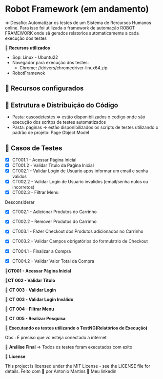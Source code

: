 # Robot Framework (em andamento)

=> Desafio: Automatizar os testes de um Sistema de Rercursos Humanos online. Para isso foi utilizada o framework de automação ROBOT FRAMEWORK onde sã gerados relatorios automaticamente a cada execução dos testes

🚀 **Recursos utilizados**
- Sop: Linux - Ubuntu22
- Navegador para execução dos testes:
    - Chrome: //drivers/chromedriver-linux64.zip
- RobotFramewok

## 🔖 Recursos configurados

## 🔖 Estrutura e Distribuição do Código
- Pasta: casosdetestes => estão disponibilizados o codigo onde são execução dos scritps de testes automatizados
- Pasta: paginas => estão disponibilizados os scripts de testes utilizando o padrão de projeto: Page Object Model

## 🔖 Casos de Testes
- [X] CT001.1 - Acessar Página Inicial
- [X] CT001.2 - Validar Titulo da Paǵina Inicial
- [X] CT002.1 - Validar Login de Usuario após informar um email e senha validos
- [X] CT002.2 - Validar Login de Usuario inválidos (email/senha nulos ou incorretos)
- [X] CT002.3 - Filtrar Menu

Desconsiderar
- [X] CT002.1 - Adicionar Produtos do Carrinho
- [X] CT002.2 - Remover Produtos do Carrinho
- [X] CT003.1 - Fazer Checkout dos Produtos adicionados no Carrinho
- [X] CT003.2 - Validar Campos obrigatórios do formulatrio de Checkout
- [X] CT004.1 - Finalizar a Compra
- [X] CT004.2 - Validar Valor Total da Compra


🚀**CT001 - Acessar Página Inicial**


🚀**CT 002 - Validar Titulo**


🚀 **CT 003 - Validar Login**


🚀 **CT 003 - Validar Login Inválido**


🚀 **CT 004 - Filtrar Menu**


🚀 **CT 005 - Realizar Pesquisa**





🚀 **Executando os testes utilizando o TestNG(Relatórios de Execução)**


Obs.: É preciso que vc esteja conectado a internet

🚀 **Análise Final**
=> Todos os testes foram executados com exito

📝 **License**

This project is licensed under the MIT License - see the LICENSE file for details.
Feito com 💜  por Antonio Martins 👋   Meu linkedin


